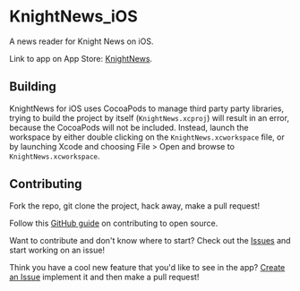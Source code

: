 KnightNews_iOS
==============

A news reader for Knight News on iOS.

Link to app on App Store: [KnightNews](https://itunes.apple.com/us/app/knightnews/id912539758?mt=8 "KnightNews").

## Building

KnightNews for iOS uses CocoaPods to manage third party party libraries, trying to build the project by itself (`KnightNews.xcproj`) will result in an error, because the CocoaPods will not be included. Instead, launch the workspace by either double clicking on the `KnightNews.xcworkspace` file, or by launching Xcode and choosing File > Open and browse to `KnightNews.xcworkspace`.

## Contributing

Fork the repo, git clone the project, hack away, make a pull request!

Follow this [GitHub guide](https://guides.github.com/activities/contributing-to-open-source/#contributing "GitHub guide") on contributing to open source.

Want to contribute and don't know where to start? Check out the [Issues](https://github.com/JimVanG/KnightNews_iOS/issues "Issues") and start working on an issue!

Think you have a cool new feature that you'd like to see in the app? [Create an Issue](https://github.com/JimVanG/KnightNews_iOS/issues/new "Create an Issue") implement it and then make a pull request!
